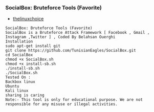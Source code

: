 ### SocialBox: Bruteforce Tools (Favorite)
* [thelinuxchoice](https://github.com/aliodakis/thelinuxchoice-instainsane)
```
SocialBox: Bruteforce Tools (Favorite)
SocialBox is a Bruteforce Attack Framework [ Facebook , Gmail , Instagram ,Twitter ] , Coded By Belahsan Ouerghi
Installation
sudo apt-get install git
git clone https://github.com/TunisianEagles/SocialBox.git
cd SocialBox
chmod +x SocialBox.sh
chmod +x install-sb.sh
./install-sb.sh
./SocialBox.sh
Tested On :
Backbox linux
Ubuntu
Kali linux
sharing is caring
Note:- This tool is only for educational purpose. We are not responsible for any misuse or illegal activities.
```
